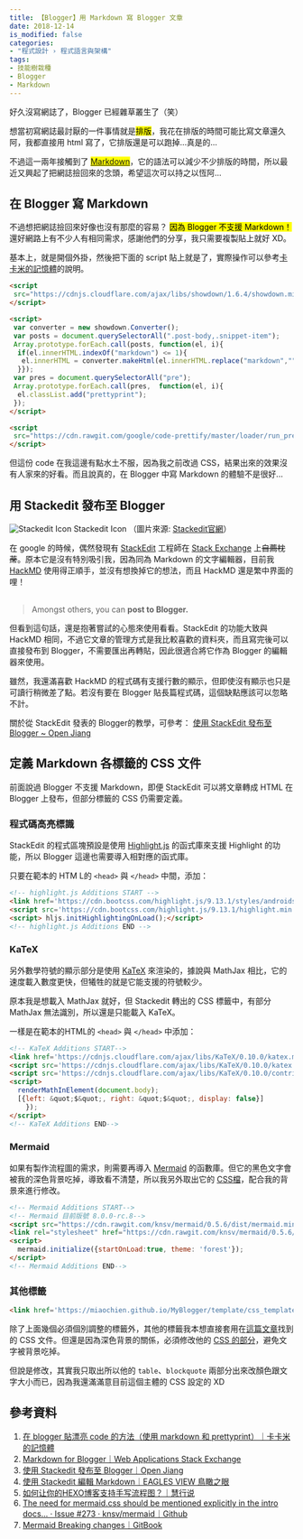 ```yaml
---
title: 【Blogger】用 Markdown 寫 Blogger 文章
date: 2018-12-14
is_modified: false
categories:
- "程式設計 › 程式語言與架構"
tags:
- 技能樹栽種
- Blogger
- Markdown
--- 
```


好久沒寫網誌了，Blogger 已經雜草叢生了（笑）
 
想當初寫網誌最討厭的一件事情就是<mark>排版</mark>，我花在排版的時間可能比寫文章還久阿，我都直接用 html 寫了，它排版還是可以跑掉...真是的...
 
不過這一兩年接觸到了 <mark>[Markdown](https://markdown.tw/)</mark>，它的語法可以減少不少排版的時間，所以最近又興起了把網誌撿回來的念頭，希望這次可以持之以恆阿...

<!--more-->



## 在 Blogger 寫 Markdown
不過想把網誌撿回來好像也沒有那麼的容易？ <mark>因為 Blogger 不支援 Markdown！</mark> 還好網路上有不少人有相同需求，感謝他們的分享，我只需要複製貼上就好 XD。

基本上，就是開個外掛，然後把下面的 script 貼上就是了，實際操作可以參考[卡卡米的記憶體](http://etrex.blogspot.com/2017/03/blogger-code-markdown-prettyprint.html)的說明。

```html
<script
 src="https://cdnjs.cloudflare.com/ajax/libs/showdown/1.6.4/showdown.min.js">
</script>  

<script>  
 var converter = new showdown.Converter();  
 var posts = document.querySelectorAll(".post-body,.snippet-item");
 Array.prototype.forEach.call(posts, function(el, i){  
  if(el.innerHTML.indexOf("markdown") <= 1){ 
   el.innerHTML = converter.makeHtml(el.innerHTML.replace("markdown",""));  
  }});  
 var pres = document.querySelectorAll("pre"); 
 Array.prototype.forEach.call(pres,  function(el, i){ 
  el.classList.add("prettyprint");  
 });  
</script>  

<script  
 src="https://cdn.rawgit.com/google/code-prettify/master/loader/run_prettify.js?skin=sunburst">
</script>
```  

但這份 code 在我這邊有點水土不服，因為我之前改過 CSS，結果出來的效果沒有人家來的好看。而且說真的，在 Blogger 中寫 Markdown 的體驗不是很好...



## 用 Stackedit 發布至 Blogger 
<p class="illustration">
    <img src="https://i.imgur.com/JcHJJGW.png" alt="Stackedit Icon">
    Stackedit Icon （圖片來源: <a href="https://stackedit.io/">Stackedit官網</a>）
</p>

在 google 的時候，偶然發現有 [StackEdit](https://stackedit.io/)  工程師在 [Stack Exchange](https://webapps.stackexchange.com/questions/40737/markdown-for-blogger) 上~~自薦枕蓆~~。原本它是沒有特別吸引我，因為同為 Markdown 的文字編輯器，目前我 [HackMD](https://hackmd.io/) 使用得正順手，並沒有想換掉它的想法，而且 HackMD 還是繁中界面的哩！ <br><br>


>  Amongst others, you can **post to Blogger.**

但看到這句話，還是抱著嘗試的心態來使用看看。StackEdit 的功能大致與 HackMD 相同，不過它文章的管理方式是我比較喜歡的資料夾，而且寫完後可以直接發布到 Blogger，不需要匯出再轉貼，因此很適合將它作為 Blogger 的編輯器來使用。

雖然，我還滿喜歡 HackMD 的程式碼有支援行數的顯示，但即使沒有顯示也只是可讀行稍微差了點。若沒有要在 Blogger 貼長篇程式碼，這個缺點應該可以忽略不計。
 
關於從 StackEdit 發表的 Blogger的教學，可參考： [使用 StackEdit 發布至 Blogger ~ Open Jiang](http://jeffyon.blogspot.com/2015/05/stackedit-bloggermd.html)


## 定義 Markdown 各標籤的 CSS 文件
前面說過 Blogger 不支援 Markdown，即便 StackEdit 可以將文章轉成 HTML 在 Blogger 上發布，但部分標籤的 CSS 仍需要定義。<br>


### 程式碼高亮標識
StackEdit 的程式區塊預設是使用 [Highlight.js](https://highlightjs.org/) 的函式庫來支援
Highlight 的功能，所以 Blogger 這邊也需要導入相對應的函式庫。

只要在範本的 HTM L的 ``<head>`` 與 ``</head>`` 中間，添加：

```html
<!-- highlight.js Additions START -->
<link href='https://cdn.bootcss.com/highlight.js/9.13.1/styles/androidstudio.min.css' rel='stylesheet'/>
<script src='https://cdn.bootcss.com/highlight.js/9.13.1/highlight.min.js'/>
<script> hljs.initHighlightingOnLoad();</script>
<!-- highlight.js Additions END -->
``` 


### KaTeX
另外數學符號的顯示部分是使用 [KaTeX](https://khan.github.io/KaTeX/) 來渲染的，據說與 MathJax 相比，它的速度載入數度更快，但犧牲的就是它能支援的符號較少。

原本我是想載入 MathJax 就好，但 Stackedit 轉出的 CSS 標籤中，有部分 MathJax 無法識別，所以還是只能載入 KaTeX。

一樣是在範本的HTML的 ``<head>`` 與 ``</head>`` 中添加：

```html
<!-- KaTeX Additions START-->
<link href='https://cdnjs.cloudflare.com/ajax/libs/KaTeX/0.10.0/katex.min.css' rel='stylesheet'/>
<script src='https://cdnjs.cloudflare.com/ajax/libs/KaTeX/0.10.0/katex.min.js'/>
<script src='https://cdnjs.cloudflare.com/ajax/libs/KaTeX/0.10.0/contrib/auto-render.min.js'/>
<script>
  renderMathInElement(document.body);
  [{left: &quot;$&quot;, right: &quot;$&quot;, display: false}]
	});
</script>
<!-- KaTeX Additions END-->
```


### Mermaid
如果有製作流程圖的需求，則需要再導入 [Mermaid](https://mermaidjs.github.io/) 的函數庫。但它的黑色文字會被我的深色背景吃掉，導致看不清楚，所以我另外取出它的 [CSS檔](https://cdn.rawgit.com/knsv/mermaid/7.0.0/dist/mermaid.forest.css)，配合我的背景來進行修改。

```html
<!-- Mermaid Additions START-->
<!-- Mermaid 目前版號 8.0.0-rc.8-->
<script src="https://cdn.rawgit.com/knsv/mermaid/0.5.6/dist/mermaid.min.js"></script>
<link rel="stylesheet" href="https://cdn.rawgit.com/knsv/mermaid/0.5.6/dist/mermaid.css">
<script>
  mermaid.initialize({startOnLoad:true, theme: 'forest'});
</script>
<!-- Mermaid Additions END--> 
```


### 其他標籤
```html
<link href='https://miaochien.github.io/MyBlogger/template/css_template/markDown.css?raw=1' rel='stylesheet'  type='text/css'/>
```

除了上面幾個必須個別調整的標籤外，其他的標籤我本想直接套用在[這篇文章](http://map-testing.blogspot.com/2016/08/hello_23.html)找到的 CSS 文件。但還是因為深色背景的關係，必須修改他的 [CSS 的部分](https://miaochien.github.io/MyBlogger/template/css_template/markDown.css?raw=1)，避免文字被背景吃掉。

但說是修改，其實我只取出所以他的 ``table``、``blockquote`` 兩部分出來改顏色跟文字大小而已，因為我還滿滿意目前這個主體的 CSS 設定的 XD



## 參考資料 
1. [在 blogger 貼漂亮 code 的方法（使用 markdown 和 prettyprint）｜卡卡米的記憶體](http://etrex.blogspot.com/2017/03/blogger-code-markdown-prettyprint.html)
2. [Markdown for Blogger｜Web Applications Stack Exchange](https://webapps.stackexchange.com/questions/40737/markdown-for-blogger)
3. [使用 Stackedit 發布至 Blogger｜Open Jiang](http://jeffyon.blogspot.com/2015/05/stackedit-bloggermd.html)
4. [使用 Stackedit 編輯 Markdown｜EAGLES VIEW 鳥瞰之眼](http://map-testing.blogspot.com/2016/08/hello_23.html)
5. [如何让你的HEXO博客支持手写流程图？｜慧行说](https://www.liuyude.com/How_to_make_your_HEXO_blog_support_handwriting_flowchart.html)
6. [The need for mermaid.css should be mentioned explicitly in the intro docs... · Issue #273 · knsv/mermaid｜Github](https://github.com/knsv/mermaid/issues/273)
7. [Mermaid Breaking changes｜GitBook](
https://mermaidjs.github.io/breakingChanges.html) 